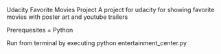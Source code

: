Udacity Favorite Movies Project
A project for udacity for showing favorite movies with poster art and youtube trailers

Prerequesites = Python

Run from terminal by executing python entertainment_center.py
